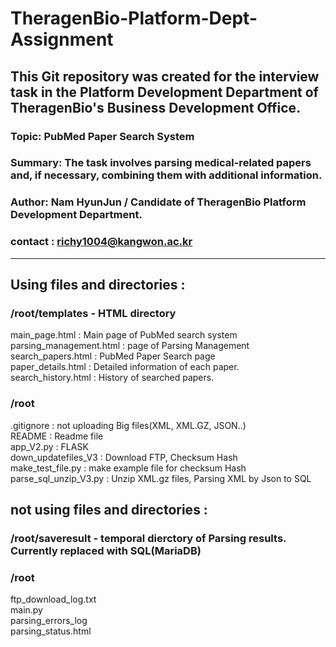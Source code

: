 # TheragenBio-Platform-Dept-Assignment

## This Git repository was created for the interview task in the Platform Development Department of TheragenBio's Business Development Office.

### Topic: PubMed Paper Search System  
### Summary: The task involves parsing medical-related papers and, if necessary, combining them with additional information.  
### Author: Nam HyunJun / Candidate of TheragenBio Platform Development Department.  
### contact : richy1004@kangwon.ac.kr  

---------------------------------------------------------------------------------------------------------  
## Using files and directories :  
### /root/templates - HTML directory  
 main_page.html : Main page of PubMed search system  
 parsing_management.html : page of Parsing Management  
 search_papers.html : PubMed Paper Search page  
 paper_details.html : Detailed information of each paper.  
 search_history.html : History of searched papers.  

### /root
.gitignore : not uploading Big files(XML, XML.GZ, JSON..)  
README : Readme file  
app_V2.py : FLASK  
down_updatefiles_V3 : Download FTP, Checksum Hash  
make_test_file.py : make example file for checksum Hash  
parse_sql_unzip_V3.py : Unzip XML.gz files, Parsing XML by Json to SQL  

## not using files and directories :
### /root/saveresult - temporal dierctory of Parsing results. Currently replaced with SQL(MariaDB)  
### /root
ftp_download_log.txt  
main.py  
parsing_errors_log  
parsing_status.html  
